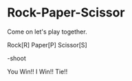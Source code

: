 # Rock-Paper-Scissor
Come on let's play together.

Rock[R]
Paper[P]
Scissor[S]

-shoot

You Win!!
I Win!!
Tie!!
